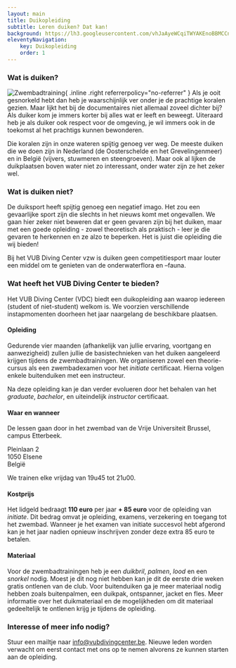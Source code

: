 ```yaml
---
layout: main
title: Duikopleiding
subtitle: Leren duiken? Dat kan!
background: https://lh3.googleusercontent.com/vhJaAyeWCqiTWYAKEnoBBMCCnDQNNXQq_JKeR6dvAH6K4DpNd2uFkWGXPdbSTfnYOohQjD2swoqN7RhuAMe6b-mlwUhh22DBEpPB7kwHuqih2yMoEf9ptvqYGn5tjXI7CqESbsiKkyQ
eleventyNavigation:
    key: Duikopleiding
    order: 1
---
```


### Wat is duiken?
![Zwembadtraining](https://lh3.googleusercontent.com/NkSF9vjsDMnRq_k8QUZpaHnGZf6OcNKTsy7_Gwe0iAZEmFPmo5f9ox3Vja3RZOQdRKsp_DBnZI2wWBeFjkoQLI7uMdMzzd69caVfRUcjU6jsxBusy-I0JYaRaJpoeLcZYI7Hc9aon8o){ .inline .right referrerpolicy="no-referrer" }
Als je ooit gesnorkeld hebt dan heb je waarschijnlijk ver onder je de prachtige koralen gezien. Maar lijkt het bij de documentaires niet allemaal zoveel dichter bij? Als duiker kom je immers korter bij alles wat er leeft en beweegt. Uiteraard heb je als duiker ook respect voor de omgeving, je wil immers ook in de toekomst al het prachtigs kunnen bewonderen.

Die koralen zijn in onze wateren spijtig genoeg ver weg. De meeste duiken die we doen zijn in Nederland (de Oosterschelde en het Grevelingenmeer) en in België (vijvers, stuwmeren en steengroeven). Maar ook al lijken de duikplaatsen boven water niet zo interessant, onder water zijn ze het zeker wel.

### Wat is duiken niet?
De duiksport heeft spijtig genoeg een negatief imago. Het zou een gevaarlijke sport zijn die slechts in het nieuws komt met ongevallen. We gaan hier zeker niet beweren dat er geen gevaren zijn bij het duiken, maar met een goede opleiding - zowel theoretisch als praktisch - leer je die gevaren te herkennen en ze alzo te beperken. Het is juist die opleiding die wij bieden!

Bij het VUB Diving Center vzw is duiken geen competitiesport maar louter een middel om te genieten van de onderwaterflora en –fauna.

### Wat heeft het VUB Diving Center te bieden?

Het VUB Diving Center (VDC) biedt een duikopleiding aan waarop iedereen (student of niet-student) welkom is. We voorzien verschillende instapmomenten doorheen het jaar naargelang de beschikbare plaatsen.

#### Opleiding 

Gedurende vier maanden (afhankelijk van jullie ervaring, voortgang en aanwezigheid) zullen jullie de basistechnieken van het duiken aangeleerd krijgen tijdens de zwembadtrainingen. We organiseren zowel een theorie-cursus als een zwembadexamen voor het *initiate* certificaat. Hierna volgen enkele buitenduiken met een instructeur.

Na deze opleiding kan je dan verder evolueren door het behalen van het *graduate*, *bachelor*, en uiteindelijk *instructor* certificaat.

#### Waar en wanneer

De lessen gaan door in het zwembad van de Vrije Universiteit Brussel, campus Etterbeek.

Pleinlaan 2  
1050 Elsene  
België

We trainen elke vrijdag van 19u45 tot 21u00.

#### Kostprijs

Het lidgeld bedraagt **110 euro** per jaar **+ 85 euro** voor de opleiding van *initiate*. Dit bedrag omvat je opleiding, examens, verzekering en toegang tot het zwembad. Wanneer je het examen van initiate succesvol hebt afgerond kan je het jaar nadien opnieuw inschrijven zonder deze extra 85 euro te betalen.

#### Materiaal

Voor de zwembadtrainingen heb je een *duikbril*, *palmen*, *lood* en een *snorkel* nodig. Moest je dit nog niet hebben kan je
dit de eerste drie weken gratis ontlenen van de club. Voor buitenduiken ga je meer materiaal nodig hebben zoals buitenpalmen, een duikpak, ontspanner, jacket en fles. Meer informatie over het duikmateriaal en de mogelijkheden om dit materiaal gedeeltelijk te ontlenen krijg je tijdens de opleiding.

### Interesse of meer info nodig?

Stuur een mailtje naar <info@vubdivingcenter.be>. Nieuwe leden worden verwacht om eerst contact met ons op te nemen alvorens ze kunnen starten aan de opleiding.
